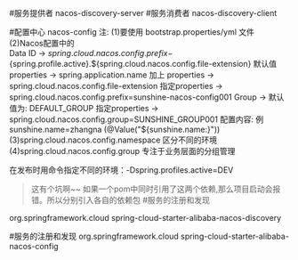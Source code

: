 #服务提供者
nacos-discovery-server
#服务消费者
nacos-discovery-client


#配置中心
nacos-config
注:  (1)要使用 bootstrap.properties/yml 文件
     (2)Nacos配置中的  
                     Data ID -> ${spring.cloud.nacos.config.prefix}-${spring.profile.active}.${spring.cloud.nacos.config.file-extension}
                                 默认值properties -> spring.application.name 加上 properties -> spring.cloud.nacos.config.file-extension
                                 指定properties -> spring.cloud.nacos.config.prefix=sunshine-nacos-config001
                     Group ->    默认值为: DEFAULT_GROUP 
                                 指定properties -> spring.cloud.nacos.config.group=SUNSHINE_GROUP001  
                     配置内容:   例 sunshine.name=zhangna  (@Value("${sunshine.name:}"))
     (3)spring.cloud.nacos.config.namespace 区分不同的环境
     (4)spring.cloud.nacos.config.group 专注于业务层面的分组管理
   
   在发布时用命令指定不同的环境：-Dspring.profiles.active=DEV



> 这有个坑啊~~
> 如果一个pom中同时引用了这两个依赖,那么项目启动会报错。所以分别引入各自的依赖包
  #服务的注册和发现
  <dependency>
    <groupId>org.springframework.cloud</groupId>
    <artifactId>spring-cloud-starter-alibaba-nacos-discovery</artifactId>
  </dependency>
  
 #服务的注册和发现
  <dependency>
    <groupId>org.springframework.cloud</groupId>
    <artifactId>spring-cloud-starter-alibaba-nacos-config</artifactId>
  </dependency>